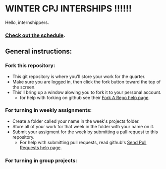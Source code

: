 # WINTER CPJ INTERSHIPS !!!!!!  

Hello, internshippers.  

### [Check out the schedule](https://github.com/cpj/winter-2012/blob/master/schedule.md).


## General instructions:  

### Fork this repository:  
- This git repository is where you'll store your work for the quarter.  
- Make sure you are logged in, then click the fork button toward the top of the screen.  
- This'll bring up a window alowing you to fork it to your personal account.  
  - for help with forking on github see their [Fork A Repo help page](http://help.github.com/fork-a-repo/).  

### For turning in weekly assignments:  
- Create a folder called your name in the week's projects folder.  
- Store all of your work for that week in the folder with your name on it.  
- Submit your assigment for the week by submitting a pull request to this repository.  
  - For help with submitting pull requests, read github's [Send Pull Requests help page](http://help.github.com/send-pull-requests/).


### For turning in group projects: